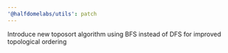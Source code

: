 ```yaml
---
'@halfdomelabs/utils': patch
---
```


Introduce new toposort algorithm using BFS instead of DFS for improved topological ordering
